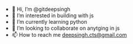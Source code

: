 - 👋 Hi, I’m @gitdeepsingh
- 👀 I’m interested in building with js
- 🌱 I’m currently learning python
- 💞️ I’m looking to collaborate on anytging in js
- 📫 How to reach me deepsingh.cts@gmail.com

<!---
gitdeepsingh/gitdeepsingh is a ✨ special ✨ repository because its `README.md` (this file) appears on your GitHub profile.
You can click the Preview link to take a look at your changes.
--->
